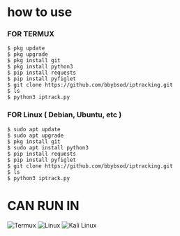 # how to use 
### FOR TERMUX
```terminal
$ pkg update
$ pkg upgrade
$ pkg install git
$ pkg install python3
$ pip install requests
$ pip install pyfiglet
$ git clone https://github.com/bbybsod/iptracking.git
$ ls
$ python3 iptrack.py
```

### FOR Linux ( Debian, Ubuntu, etc )
```terminal
$ sudo apt update
$ sudo apt upgrade
$ pkg install git
$ sudo apt install python3
$ pip install requests
$ pip install pyfiglet
$ git clone https://github.com/bbybsod/iptracking.git
$ ls
$ python3 iptrack.py
```
# CAN RUN IN 
![Termux](https://img.shields.io/badge/Termux-000000?style=for-the-badge&logo=android&logoColor=white)
![Linux](https://img.shields.io/badge/Linux-FCC624?style=for-the-badge&logo=linux&logoColor=black)
![Kali Linux](https://img.shields.io/badge/Kali_Linux-557C94?style=for-the-badge&logo=kali-linux&logoColor=white)
